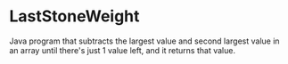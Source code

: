 # LastStoneWeight
Java program that subtracts the largest value and second largest value in an array until there's just 1 value left, and it returns that value.
